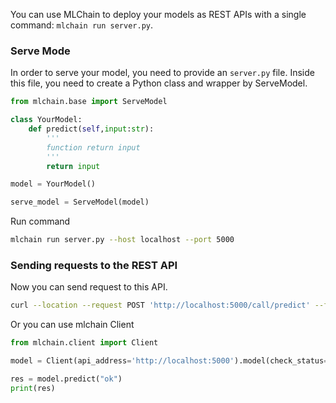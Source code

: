 You can use MLChain to deploy your models as REST APIs with a single command: `mlchain run server.py`.
### Serve Mode
In order to serve your model, you need to provide an `server.py` file. Inside this file, you need to create a Python class and wrapper by ServeModel.

```python
from mlchain.base import ServeModel

class YourModel:
    def predict(self,input:str):
        '''
        function return input
        '''
        return input

model = YourModel()

serve_model = ServeModel(model)
```

Run command
```bash
mlchain run server.py --host localhost --port 5000
```

### Sending requests to the REST API

Now you can send request to this API.

```bash
curl --location --request POST 'http://localhost:5000/call/predict' --form 'input=ok'
```

Or you can use mlchain Client
```python
from mlchain.client import Client

model = Client(api_address='http://localhost:5000').model(check_status=False)

res = model.predict("ok")
print(res)
```
